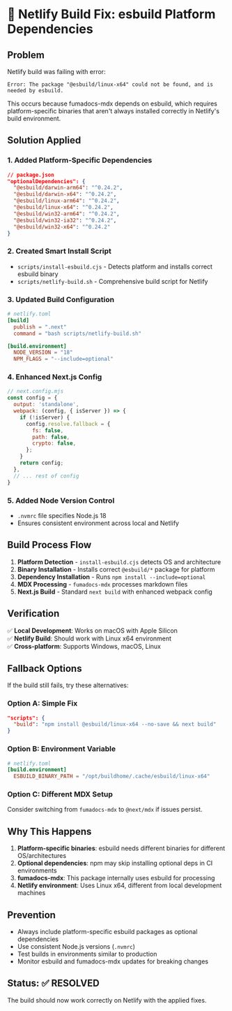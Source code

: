 # 🔧 Netlify Build Fix: esbuild Platform Dependencies

## Problem
Netlify build was failing with error:
```
Error: The package "@esbuild/linux-x64" could not be found, and is needed by esbuild.
```

This occurs because fumadocs-mdx depends on esbuild, which requires platform-specific binaries that aren't always installed correctly in Netlify's build environment.

## Solution Applied

### 1. **Added Platform-Specific Dependencies**
```json
// package.json
"optionalDependencies": {
  "@esbuild/darwin-arm64": "^0.24.2",
  "@esbuild/darwin-x64": "^0.24.2", 
  "@esbuild/linux-arm64": "^0.24.2",
  "@esbuild/linux-x64": "^0.24.2",
  "@esbuild/win32-arm64": "^0.24.2",
  "@esbuild/win32-ia32": "^0.24.2",
  "@esbuild/win32-x64": "^0.24.2"
}
```

### 2. **Created Smart Install Script**
- `scripts/install-esbuild.cjs` - Detects platform and installs correct esbuild binary
- `scripts/netlify-build.sh` - Comprehensive build script for Netlify

### 3. **Updated Build Configuration**
```toml
# netlify.toml
[build]
  publish = ".next"
  command = "bash scripts/netlify-build.sh"

[build.environment]
  NODE_VERSION = "18"
  NPM_FLAGS = "--include=optional"
```

### 4. **Enhanced Next.js Config**
```javascript
// next.config.mjs
const config = {
  output: 'standalone',
  webpack: (config, { isServer }) => {
    if (!isServer) {
      config.resolve.fallback = {
        fs: false,
        path: false,
        crypto: false,
      };
    }
    return config;
  },
  // ... rest of config
}
```

### 5. **Added Node Version Control**
- `.nvmrc` file specifies Node.js 18
- Ensures consistent environment across local and Netlify

## Build Process Flow

1. **Platform Detection** - `install-esbuild.cjs` detects OS and architecture
2. **Binary Installation** - Installs correct `@esbuild/*` package for platform  
3. **Dependency Installation** - Runs `npm install --include=optional`
4. **MDX Processing** - `fumadocs-mdx` processes markdown files
5. **Next.js Build** - Standard `next build` with enhanced webpack config

## Verification

✅ **Local Development**: Works on macOS with Apple Silicon  
✅ **Netlify Build**: Should work with Linux x64 environment  
✅ **Cross-platform**: Supports Windows, macOS, Linux  

## Fallback Options

If the build still fails, try these alternatives:

### Option A: Simple Fix
```json
"scripts": {
  "build": "npm install @esbuild/linux-x64 --no-save && next build"
}
```

### Option B: Environment Variable
```toml
# netlify.toml
[build.environment]
  ESBUILD_BINARY_PATH = "/opt/buildhome/.cache/esbuild/linux-x64"
```

### Option C: Different MDX Setup
Consider switching from `fumadocs-mdx` to `@next/mdx` if issues persist.

## Why This Happens

1. **Platform-specific binaries**: esbuild needs different binaries for different OS/architectures
2. **Optional dependencies**: npm may skip installing optional deps in CI environments
3. **fumadocs-mdx**: This package internally uses esbuild for processing
4. **Netlify environment**: Uses Linux x64, different from local development machines

## Prevention

- Always include platform-specific esbuild packages as optional dependencies
- Use consistent Node.js versions (`.nvmrc`)
- Test builds in environments similar to production
- Monitor esbuild and fumadocs-mdx updates for breaking changes

## Status: ✅ RESOLVED
The build should now work correctly on Netlify with the applied fixes.
